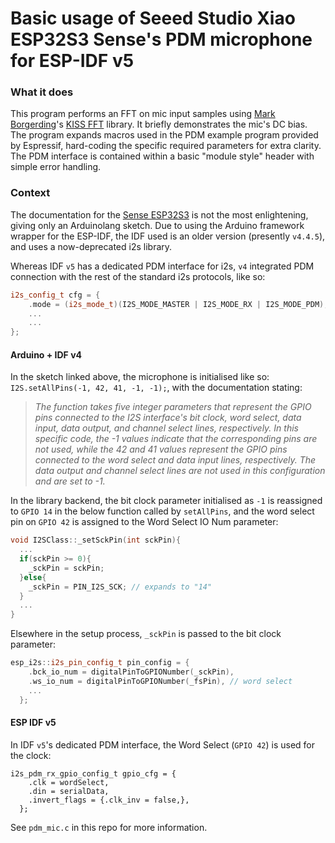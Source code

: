 # Basic usage of Seeed Studio Xiao ESP32S3 Sense's PDM microphone for ESP-IDF v5

### What it does
This program performs an FFT on mic input samples using [Mark Borgerding](https://github.com/mborgerding)'s [KISS FFT](https://github.com/mborgerding/kissfft) library. It briefly demonstrates the mic's DC bias. The program expands macros used in the PDM example program provided by Espressif, hard-coding the specific required parameters for extra clarity. The PDM interface is contained within a basic "module style" header with simple error handling.  


### Context
The documentation for the [Sense ESP32S3](https://github.com/Seeed-Studio/wiki-documents/blob/docusaurus-version/docs/Sensor/SeeedStudio_XIAO/SeeedStudio_XIAO_ESP32S3_Sense/XIAO_ESP32S3_Sense_mic.md) is not the most enlightening, giving only an Arduinolang sketch. Due to using the Arduino framework wrapper for the ESP-IDF, the IDF used is an older version (presently `v4.4.5`), and uses a now-deprecated i2s library.  

Whereas IDF `v5` has a dedicated PDM interface for i2s, `v4` integrated PDM connection with the rest of the standard i2s protocols, like so:
```C++
i2s_config_t cfg = {
    .mode = (i2s_mode_t)(I2S_MODE_MASTER | I2S_MODE_RX | I2S_MODE_PDM),
    ...
    ...
};
```

#### Arduino + IDF v4
In the sketch linked above, the microphone is initialised like so: `I2S.setAllPins(-1, 42, 41, -1, -1);`, with the documentation stating:

>_The function takes five integer parameters that represent the GPIO pins connected to the I2S interface's bit clock, word select, data input, data output, and channel select lines, respectively. In this specific code, the -1 values indicate that the corresponding pins are not used, while the 42 and 41 values represent the GPIO pins connected to the word select and data input lines, respectively. The data output and channel select lines are not used in this configuration and are set to -1._   

In the library backend, the bit clock parameter initialised as `-1` is reassigned to `GPIO 14` in the below function called by `setAllPins`, and the word select pin on `GPIO 42` is assigned to the Word Select IO Num parameter:

```C++
void I2SClass::_setSckPin(int sckPin){
  ...
  if(sckPin >= 0){
    _sckPin = sckPin;
  }else{
    _sckPin = PIN_I2S_SCK; // expands to "14"
  }
  ...
}
```

Elsewhere in the setup process, `_sckPin` is passed to the bit clock parameter:

```C++
esp_i2s::i2s_pin_config_t pin_config = {
    .bck_io_num = digitalPinToGPIONumber(_sckPin),
    .ws_io_num = digitalPinToGPIONumber(_fsPin), // word select
    ...
  };
```
   
#### ESP IDF v5 
In IDF `v5`'s dedicated PDM interface, the Word Select (`GPIO 42`) is used for the clock:  
```
i2s_pdm_rx_gpio_config_t gpio_cfg = {
    .clk = wordSelect,
    .din = serialData,
    .invert_flags = {.clk_inv = false,},
  };
```
See `pdm_mic.c` in this repo for more information.
  
